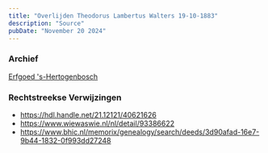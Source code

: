 ```yaml
---
title: "Overlijden Theodorus Lambertus Walters 19-10-1883"
description: "Source"
pubDate: "November 20 2024"
---
```


### Archief
[Erfgoed 's-Hertogenbosch](https://www.erfgoedshertogenbosch.nl/)

### Rechtstreekse Verwijzingen
- https://hdl.handle.net/21.12121/40621626
- https://www.wiewaswie.nl/nl/detail/93386622
- https://www.bhic.nl/memorix/genealogy/search/deeds/3d90afad-16e7-9b44-1832-0f993dd27248